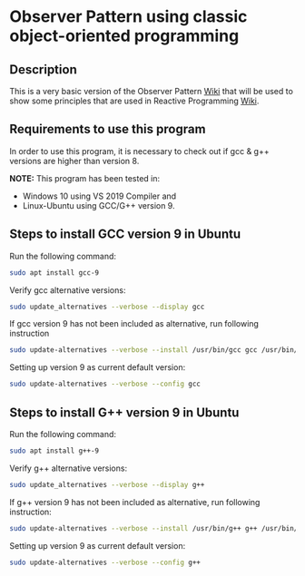 # Observer Pattern  using classic object-oriented programming

## Description
This is a very basic version of the Observer Pattern [Wiki](https://en.wikipedia.org/wiki/Observer_pattern) that will be used to show some principles that are used in Reactive Programming [Wiki](https://en.wikipedia.org/wiki/Reactive_programming).

## Requirements to use this program
In order to use this program, it is necessary to check out if gcc & g++ versions are higher than version 8.  

**NOTE:** This program has been tested in:
  * Windows 10 using VS 2019 Compiler and 
  * Linux-Ubuntu using GCC/G++ version 9.

## Steps to install GCC version 9 in Ubuntu
Run the following command:
```bash
sudo apt install gcc-9
```
Verify gcc alternative versions:
```bash
sudo update_alternatives --verbose --display gcc
```
If gcc version 9 has not been included as alternative, run following instruction
```bash
sudo update-alternatives --verbose --install /usr/bin/gcc gcc /usr/bin/gcc-9 60
```
Setting up version 9 as current default version:
```bash
sudo update-alternatives --verbose --config gcc
```
## Steps to install G++ version 9 in Ubuntu
Run the following command:
```bash
sudo apt install g++-9
```
Verify g++ alternative versions:
```bash
sudo update_alternatives --verbose --display g++
```
If g++ version 9 has not been included as alternative, run following instruction:
```bash
sudo update-alternatives --verbose --install /usr/bin/g++ g++ /usr/bin/g++-9 60
```
Setting up version 9 as current default version:
```bash
sudo update-alternatives --verbose --config g++
```


